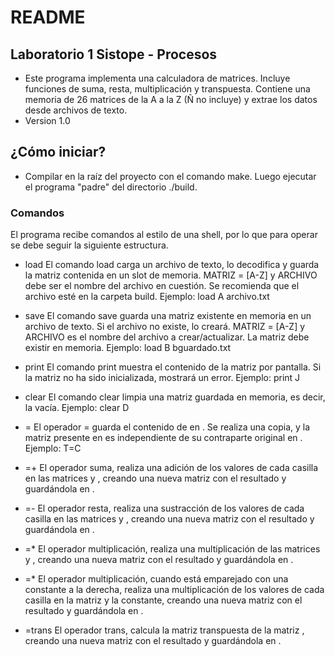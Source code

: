 # README #


## Laboratorio 1 Sistope - Procesos ##

* Este programa implementa una calculadora de matrices. Incluye funciones de suma, resta, multiplicación y transpuesta. Contiene una memoria de 26 matrices de la A a la Z (Ñ no incluye) y extrae los datos desde archivos de texto.
* Version 1.0

## ¿Cómo iniciar? ##

* Compilar en la raíz del proyecto con el comando make. Luego ejecutar el programa "padre" del directorio ./build.

### Comandos ###

El programa recibe comandos al estilo de una shell, por lo que para operar se debe seguir la siguiente estructura.

* load <MATRIZ> <ARCHIVO>
El comando load carga un archivo de texto, lo decodifica y guarda la matriz contenida en un slot de memoria. MATRIZ = [A-Z] y ARCHIVO debe ser el nombre del archivo en cuestión. Se recomienda que el archivo esté en la carpeta build.
Ejemplo: load A archivo.txt

* save <MATRIZ> <ARCHIVO>
El comando save guarda una matriz existente en memoria en un archivo de texto. Si el archivo no existe, lo creará. MATRIZ = [A-Z] y ARCHIVO es el nombre del archivo a crear/actualizar. La matriz debe existir en memoria.
Ejemplo: load B bguardado.txt

* print <MATRIZ>
El comando print muestra el contenido de la matriz por pantalla. Si la matriz no ha sido inicializada, mostrará un error.
Ejemplo: print J

* clear <A>
El comando clear limpia una matriz guardada en memoria, es decir, la vacía.
Ejemplo: clear D

* <MATRIZA> = <MATRIZB>
El operador = guarda el contenido de <MATRIZB> en <MATRIZA>. Se realiza una copia, y la matriz presente en <MATRIZA> es independiente de su contraparte original en <MATRIZB>.
Ejemplo: T=C

* <MATRIZA>=<MATRIZB>+<MATRIZC>
El operador suma, realiza una adición de los valores de cada casilla en las matrices <MATRIZB> y <MATRIZC>, creando una nueva matriz con el resultado y guardándola en <MATRIZA>.

* <MATRIZA>=<MATRIZB>-<MATRIZC>
El operador resta, realiza una sustracción de los valores de cada casilla en las matrices <MATRIZB> y <MATRIZC>, creando una nueva matriz con el resultado y guardándola en <MATRIZA>.

* <MATRIZA>=<MATRIZB>*<MATRIZC>
El operador multiplicación, realiza una multiplicación de las matrices <MATRIZB> y <MATRIZC>, creando una nueva matriz con el resultado y guardándola en <MATRIZA>.

* <MATRIZA>=<MATRIZB>*<CONSTANTE>
El operador multiplicación, cuando está emparejado con una constante a la derecha, realiza una multiplicación de los valores de cada casilla en la matriz <MATRIZB> y la constante, creando una nueva matriz con el resultado y guardándola en <MATRIZA>.

* <MATRIZA>=trans <MATRIZB>
El operador trans, calcula la matriz transpuesta de la matriz <MATRIZB>, creando una nueva matriz con el resultado y guardándola en <MATRIZA>.